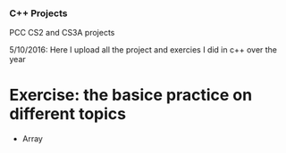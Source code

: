 ### C++ Projects ###

PCC CS2 and CS3A projects 

5/10/2016: Here I upload all the project and exercies I did in c++ over the year

# Exercise: the basice practice on different topics
  * Array
  
